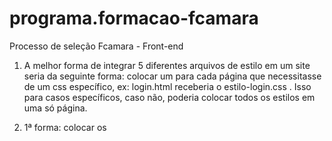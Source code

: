 # programa.formacao-fcamara
Processo de seleção Fcamara - Front-end

1) A melhor forma de integrar 5 diferentes arquivos de estilo em um site seria da seguinte forma: colocar um <link> para cada página que necessitasse de um css específico, ex: 
login.html receberia o estilo-login.css .
Isso para casos específicos, caso não, poderia colocar todos os estilos em uma só página.

2) 1ª forma: colocar os <script> no final da página.
  2ª forma: otimizar os códigos css, tornando eles mais pequenos e mais conciso.
  3ª forma: utilizar arquivos de estilos e de escripts em diretórios separados da página, pois assim os mesmos ficam em cache no browser, diminuindo os pedidos HTTP.
  
  3) Uma das ferramentas seria o Loadster, w3c validator, porém conheço também o NeoLoad.
  
  4) Os blocos de construção de uma página HTML5 são: <head>, <body>, e dentro desses os principais são HEADER,
 FOOTER,
 NAV,
 ASIDE,
 ARTICLE,
 SECTION.

